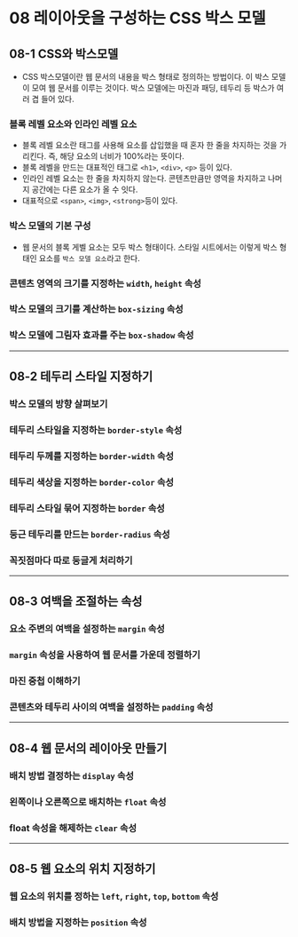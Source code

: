 # 08 레이아웃을 구성하는 CSS 박스 모델
## 08-1 CSS와 박스모델
* CSS 박스모델이란 웹 문서의 내용을 박스 형태로 정의하는 방법이다. 이 박스 모델이 모여 웹 문서를 이루는 것이다. 박스 모델에는 마진과 패딩, 테두리 등 박스가 여러 겹 들어 있다.
### 블록 레벨 요소와 인라인 레벨 요소
* 블록 레벨 요소란 태그를 사용해 요소를 삽입했을 때 혼자 한 줄을 차지하는 것을 가리킨다. 즉, 해당 요소의 너비가 100%라는 뜻이다.
* 블록 레벨을 만드는 대표적인 태그로 ```<h1>```, ```<div>```, ```<p>``` 등이 있다.
* 인라인 레벨 요소는 한 줄을 차지하지 않는다. 콘텐츠만큼만 영역을 차지하고 나머지 공간에는 다른 요소가 올 수 잇다.
* 대표적으로 ```<span>```, ```<img>```, ```<strong>```등이 있다. 
### 박스 모델의 기본 구성
* 웹 문서의 블록 게벨 요소는 모두 박스 형태이다. 스타일 시트에서는 이렇게 박스 형태인 요소를 ```박스 모델 요소```라고 한다.
### 콘텐츠 영역의 크기를 지정하는 ```width```, ```height``` 속성
### 박스 모델의 크기를 계산하는 ```box-sizing``` 속성
### 박스 모델에 그림자 효과를 주는 ```box-shadow``` 속성
---
## 08-2 테두리 스타일 지정하기
### 박스 모델의 방향 살펴보기
### 테두리 스타일을 지정하는 ```border-style``` 속성
### 테두리 두께를 지정하는 ```border-width``` 속성
### 테두리 색상을 지정하는 ```border-color``` 속성
### 테두리 스타일 묶어 지정하는 ```border``` 속성
### 둥근 테두리를 만드는 ```border-radius``` 속성
### 꼭짓점마다 따로 둥글게 처리하기
---
## 08-3 여백을 조절하는 속성
### 요소 주변의 여백을 설정하는 ```margin``` 속성
### ```margin``` 속성을 사용하여 웹 문서를 가운데 정렬하기
### 마진 중첩 이해하기
### 콘텐츠와 테두리 사이의 여백을 설정하는 ```padding``` 속성
---
## 08-4 웹 문서의 레이아웃 만들기
### 배치 방법 결정하는 ```display``` 속성
### 왼쪽이나 오른쪽으로 배치하는 ```float``` 속성
### float 속성을 해제하는 ```clear``` 속성
---
## 08-5 웹 요소의 위치 지정하기
### 웹 요소의 위치를 정하는 ```left```, ```right```, ```top```, ```bottom``` 속성
### 배치 방법을 지정하는 ```position``` 속성
